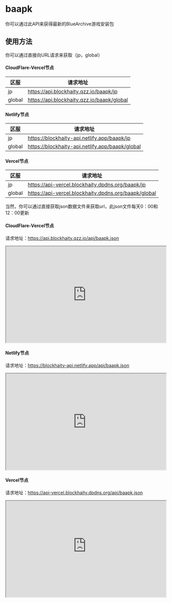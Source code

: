 # baapk

你可以通过此API来获得最新的BlueArchive游戏安装包

## 使用方法

你可以通过直接向URL请求来获取（jp，global）

<!-- tabs:start -->
#### **CloudFlare-Vercel节点**
| 区服   | 请求地址                                      |
| ------ | --------------------------------------------- |
| jp     | https://api.blockhaity.qzz.io/baapk/jp     |
| global | https://api.blockhaity.qzz.io/baapk/global |

#### **Netlify节点**
| 区服   | 请求地址                                        |
| ------ | ----------------------------------------------- |
| jp     | https://blockhaity-api.netlify.app/baapk/jp     |
| global | https://blockhaity-api.netlify.app/baapk/global |

#### **Vercel节点**
| 区服   | 请求地址                                      |
| ------ | --------------------------------------------- |
| jp     | https://api-vercel.blockhaity.dpdns.org/baapk/jp     |
| global | https://api-vercel.blockhaity.dpdns.org/baapk/global |
<!-- tabs:end -->

当然，你可以通过直接获取json数据文件来获取url，此json文件每天0：00和12：00更新

<!-- tabs:start -->
#### **CloudFlare-Vercel节点**
请求地址：https://api.blockhaity.qzz.io/api/baapk.json

<iframe src="https://api.blockhaity.qzz.io/api/baapk.json" width="500" height="300"></iframe>

#### **Netlify节点**
请求地址：https://blockhaity-api.netlify.app/api/baapk.json

<iframe src="https://blockhaity-api.netlify.app/api/baapk.json" width="500" height="300"></iframe>

#### **Vercel节点**
请求地址：https://api-vercel.blockhaity.dpdns.org/api/baapk.json

<iframe src="https://api-vercel.blockhaity.dpdns.org/api/baapk.json" width="500" height="300"></iframe>
<!-- tabs:end -->

